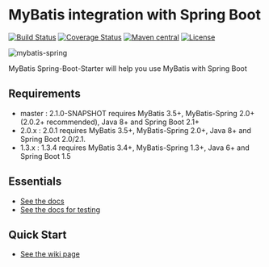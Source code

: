 # MyBatis integration with Spring Boot

[![Build Status](https://travis-ci.org/mybatis/spring-boot-starter.svg)](https://travis-ci.org/mybatis/spring-boot-starter)
[![Coverage Status](https://coveralls.io/repos/github/mybatis/spring-boot-starter/badge.svg?branch=master)](https://coveralls.io/github/mybatis/spring-boot-starter?branch=master)
[![Maven central](https://maven-badges.herokuapp.com/maven-central/org.mybatis.spring.boot/mybatis-spring-boot/badge.svg)](https://maven-badges.herokuapp.com/maven-central/org.mybatis.spring.boot/mybatis-spring-boot)
[![License](http://img.shields.io/:license-apache-brightgreen.svg)](http://www.apache.org/licenses/LICENSE-2.0.html)

![mybatis-spring](http://mybatis.github.io/images/mybatis-logo.png)

MyBatis Spring-Boot-Starter will help you use MyBatis with Spring Boot

Requirements
----------

* master : 2.1.0-SNAPSHOT requires MyBatis 3.5+, MyBatis-Spring 2.0+(2.0.2+ recommended), Java 8+ and Spring Boot 2.1+
* 2.0.x : 2.0.1 requires MyBatis 3.5+, MyBatis-Spring 2.0+, Java 8+ and Spring Boot 2.0/2.1.
* 1.3.x : 1.3.4 requires MyBatis 3.4+, MyBatis-Spring 1.3+, Java 6+ and Spring Boot 1.5

Essentials
----------

* [See the docs](http://www.mybatis.org/spring-boot-starter/mybatis-spring-boot-autoconfigure)
* [See the docs for testing](http://www.mybatis.org/spring-boot-starter/mybatis-spring-boot-test-autoconfigure)

Quick Start
----------

* [See the wiki page](https://github.com/mybatis/spring-boot-starter/wiki/Quick-Start)

